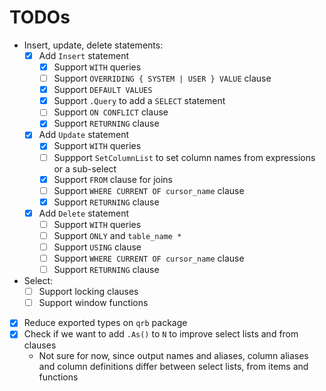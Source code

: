 # TODOs

* Insert, update, delete statements:
    * [x] Add `Insert` statement
      * [x] Support `WITH` queries
      * [ ] Support `OVERRIDING { SYSTEM | USER } VALUE` clause
      * [x] Support `DEFAULT VALUES`
      * [x] Support `.Query` to add a `SELECT` statement
      * [ ] Support `ON CONFLICT` clause
      * [x] Support `RETURNING` clause
    * [x] Add `Update` statement
      * [x] Support `WITH` queries
      * [ ] Suppport `SetColumnList` to set column names from expressions or a sub-select
      * [x] Support `FROM` clause for joins
      * [ ] Support `WHERE CURRENT OF cursor_name` clause
      * [x] Support `RETURNING` clause
    * [x] Add `Delete` statement
      * [ ] Support `WITH` queries
      * [ ] Support `ONLY` and `table_name *`
      * [ ] Support `USING` clause
      * [ ] Support `WHERE CURRENT OF cursor_name` clause
      * [ ] Support `RETURNING` clause
* Select:
    * [ ] Support locking clauses
    * [ ] Support window functions
* [x] Reduce exported types on `qrb` package
* [x] Check if we want to add `.As()` to `N` to improve select lists and from clauses
    * Not sure for now, since output names and aliases, column aliases and column definitions differ between select
      lists, from items and functions
